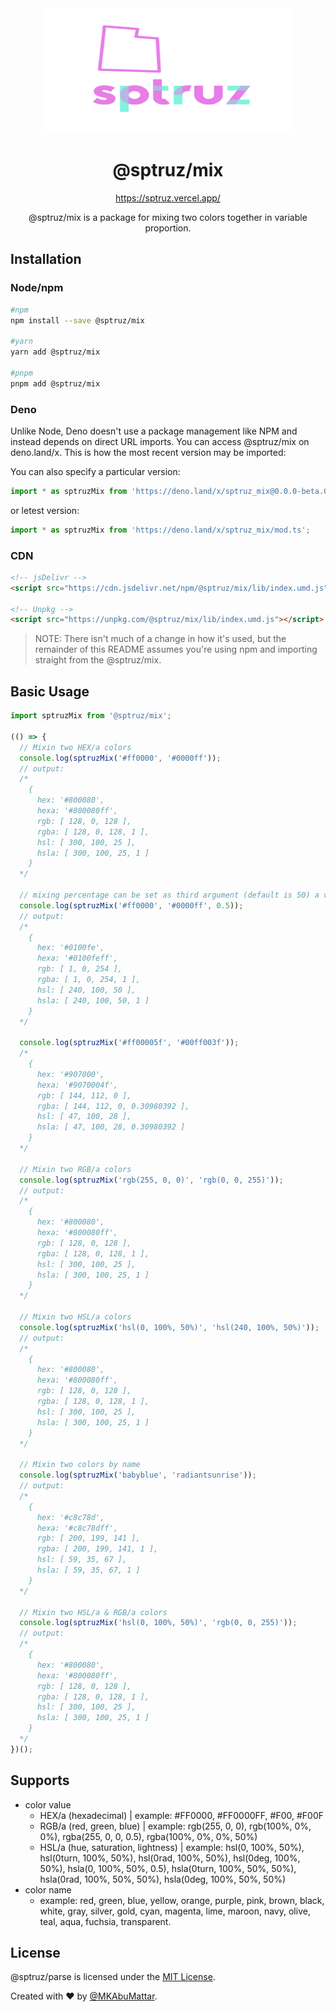 <div align="center">
  <img src="https://raw.githubusercontent.com/sptruz/mix/main/assets/logo.svg" alt="@MKAbuMattar/sptruz"
   width="400" height="200"
  />

  <h1>@sptruz/mix</h1>

<a href="https://sptruz.vercel.app/">https://sptruz.vercel.app/</a>

  <p>@sptruz/mix is a package for mixing two colors together in variable proportion.</p>
</div>

## Installation

### Node/npm

```sh
#npm
npm install --save @sptruz/mix

#yarn
yarn add @sptruz/mix

#pnpm
pnpm add @sptruz/mix
```

### Deno

Unlike Node, Deno doesn't use a package management like NPM and instead depends on direct URL imports. You can access @sptruz/mix on deno.land/x. This is how the most recent version may be imported:

You can also specify a particular version:

```ts
import * as sptruzMix from 'https://deno.land/x/sptruz_mix@0.0.0-beta.0.0.1/mod.ts';
```

or letest version:

```ts
import * as sptruzMix from 'https://deno.land/x/sptruz_mix/mod.ts';
```

### CDN

```html
<!-- jsDelivr -->
<script src="https://cdn.jsdelivr.net/npm/@sptruz/mix/lib/index.umd.js"></script>

<!-- Unpkg -->
<script src="https://unpkg.com/@sptruz/mix/lib/index.umd.js"></script>
```

> NOTE: There isn't much of a change in how it's used, but the remainder of this README assumes you're using npm and importing straight from the @sptruz/mix.

## Basic Usage

```ts
import sptruzMix from '@sptruz/mix';

(() => {
  // Mixin two HEX/a colors
  console.log(sptruzMix('#ff0000', '#0000ff'));
  // output:
  /*
    {
      hex: '#800080',
      hexa: '#800080ff',
      rgb: [ 128, 0, 128 ],
      rgba: [ 128, 0, 128, 1 ],
      hsl: [ 300, 100, 25 ],
      hsla: [ 300, 100, 25, 1 ]
    }
  */

  // mixing percentage can be set as third argument (default is 50) a value between 0 and 100
  console.log(sptruzMix('#ff0000', '#0000ff', 0.5));
  // output:
  /*
    {
      hex: '#0100fe',
      hexa: '#0100feff',
      rgb: [ 1, 0, 254 ],
      rgba: [ 1, 0, 254, 1 ],
      hsl: [ 240, 100, 50 ],
      hsla: [ 240, 100, 50, 1 ]
    }
  */

  console.log(sptruzMix('#ff00005f', '#00ff003f'));
  /*
    {
      hex: '#907000',
      hexa: '#9070004f',
      rgb: [ 144, 112, 0 ],
      rgba: [ 144, 112, 0, 0.30980392 ],
      hsl: [ 47, 100, 28 ],
      hsla: [ 47, 100, 28, 0.30980392 ]
    }
  */

  // Mixin two RGB/a colors
  console.log(sptruzMix('rgb(255, 0, 0)', 'rgb(0, 0, 255)'));
  // output:
  /*
    {
      hex: '#800080',
      hexa: '#800080ff',
      rgb: [ 128, 0, 128 ],
      rgba: [ 128, 0, 128, 1 ],
      hsl: [ 300, 100, 25 ],
      hsla: [ 300, 100, 25, 1 ]
    }
  */

  // Mixin two HSL/a colors
  console.log(sptruzMix('hsl(0, 100%, 50%)', 'hsl(240, 100%, 50%)'));
  // output:
  /*
    {
      hex: '#800080',
      hexa: '#800080ff',
      rgb: [ 128, 0, 128 ],
      rgba: [ 128, 0, 128, 1 ],
      hsl: [ 300, 100, 25 ],
      hsla: [ 300, 100, 25, 1 ]
    }
  */

  // Mixin two colors by name
  console.log(sptruzMix('babyblue', 'radiantsunrise'));
  // output:
  /*
    {
      hex: '#c8c78d',
      hexa: '#c8c78dff',
      rgb: [ 200, 199, 141 ],
      rgba: [ 200, 199, 141, 1 ],
      hsl: [ 59, 35, 67 ],
      hsla: [ 59, 35, 67, 1 ]
    }
  */

  // Mixin two HSL/a & RGB/a colors
  console.log(sptruzMix('hsl(0, 100%, 50%)', 'rgb(0, 0, 255)'));
  // output:
  /*
    {
      hex: '#800080',
      hexa: '#800080ff',
      rgb: [ 128, 0, 128 ],
      rgba: [ 128, 0, 128, 1 ],
      hsl: [ 300, 100, 25 ],
      hsla: [ 300, 100, 25, 1 ]
    }
  */
})();
```

## Supports

- color value
  - HEX/a (hexadecimal) | example: #FF0000, #FF0000FF, #F00, #F00F
  - RGB/a (red, green, blue) | example: rgb(255, 0, 0), rgb(100%, 0%, 0%), rgba(255, 0, 0, 0.5), rgba(100%, 0%, 0%, 50%)
  - HSL/a (hue, saturation, lightness) | example: hsl(0, 100%, 50%), hsl(0turn, 100%, 50%), hsl(0rad, 100%, 50%), hsl(0deg, 100%, 50%), hsla(0, 100%, 50%, 0.5), hsla(0turn, 100%, 50%, 50%), hsla(0rad, 100%, 50%, 50%), hsla(0deg, 100%, 50%, 50%)
- color name
  - example: red, green, blue, yellow, orange, purple, pink, brown, black, white, gray, silver, gold, cyan, magenta, lime, maroon, navy, olive, teal, aqua, fuchsia, transparent.

## License

@sptruz/parse is licensed under the [MIT License](https://raw.githubusercontent.com/sptruz/mix/main/LICENSE).

Created with ♥ by [@MKAbuMattar](https://github.com/MKAbuMattar).
